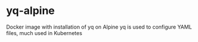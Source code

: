 # yq-alpine
Docker image with installation of yq on Alpine
yq is used to configure YAML files, much used in Kubernetes
